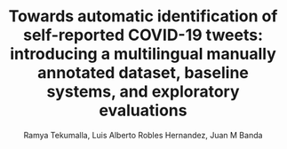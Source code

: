 ---
paperId: 18
author: Ramya Tekumalla, Luis Alberto Robles Hernandez, Juan M Banda
publicationauthor: Tekumalla. R. et al.
title: "Towards automatic identification of self-reported COVID-19 tweets: introducing a multilingual manually annotated dataset, baseline systems, and exploratory evaluations"
pdf: --
poster: --
alt: --
type: Poster
topic: Machine Learning for Science
subtopic: --
link: --
conference: neurips
year: 2023
tags: neurips-2023-np
location: New Orleans, Louisiana
---